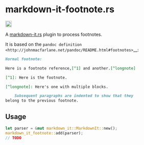 # markdown-it-footnote.rs

[<img alt="crates.io" src="https://img.shields.io/crates/v/markdown-it-footnote.svg?style=for-the-badge&color=fc8d62&logo=rust" height="20">](https://crates.io/crates/markdown-it-footnote)

A [markdown-it.rs](https://crates.io/crates/markdown-it) plugin to process footnotes.

It is based on the
`pandoc definition <http://johnmacfarlane.net/pandoc/README.html#footnotes>`__:

```md
Normal footnote:

Here is a footnote reference,[^1] and another.[^longnote]

[^1]: Here is the footnote.

[^longnote]: Here's one with multiple blocks.

    Subsequent paragraphs are indented to show that they
belong to the previous footnote.
```

## Usage

```rust
let parser = &mut markdown_it::MarkdownIt::new();
markdown_it_footnote::add(parser);
// TODO
```

